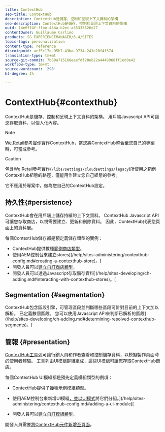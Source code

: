 ```yaml
---
title: ContextHub
seo-title: ContextHub
description: ContextHub是儲存、控制和呈現上下文資料的架構
seo-description: ContextHub是儲存、控制和呈現上下文資料的架構
uuid: 14e6ff4f-ffbe-454a-b2ec-a35333526e27
contentOwner: Guillaume Carlino
products: SG_EXPERIENCEMANAGER/6.4/SITES
topic-tags: personalization
content-type: reference
discoiquuid: acf5c17a-95b7-43ba-9734-241e20f4f374
translation-type: tm+mt
source-git-commit: 7b39a715166eeefdf20eb22a4449068ff1ed0e42
workflow-type: tm+mt
source-wordcount: '298'
ht-degree: 1%

---
```



# ContextHub{#contexthub}

ContextHub是儲存、控制和呈現上下文資料的架構。 用戶端Javascript API可讓您存取資料，以個人化內容。

>[!NOTE]
>
>[We.Retail參考實作](/help/sites-developing/we-retail.md)實作ContextHub，當您將ContextHub整合至您自己的專案時，可當成參考。

>[!CAUTION]
>
>包含[We.Retail參考實作](/help/sites-developing/we-retail.md)(`/libs/settings/cloudsettings/legacy`)所使用之範例ContextHub組態的路徑，僅能用作建立您自己組態的參考。
>
>它不應用於專案中，做為您自己的ContextHub設定。

## 持久性{#persistence}

ContextHub會在用戶端上儲存持續的上下文資料。 ContextHub Javascript API可讓您存取商店，以視需要建立、更新和刪除資料。 因此，ContextHub代表您頁面上的資料層。

每個ContextHub儲存都是預定義儲存類型的實例：

* ContextHub提供數種[範例商店類型](/help/sites-developing/ch-samplestores.md)。
* 使用AEM控制台來建立stores](/help/sites-administering/contexthub-config.md#creating-a-contexthub-store)。[
* 開發人員可以[建立自訂商店類型](/help/sites-developing/ch-extend.md#creating-custom-store-candidates)。
* 開發人員可以透過Javascript存取儲存資料](/help/sites-developing/ch-adding.md#interacting-with-contexthub-stores)。[

## Segmentation {#segmentation}

ContextHub包含區段引擎，可管理區段並判斷哪些區段可針對目前的上下文加以解析。 已定義數個區段。 您可以使用Javascript API來判斷已解析的區段](/help/sites-developing/ch-adding.md#determining-resolved-contexthub-segments)。[

## 簡報 {#presentation}

[ContextHub工具列](/help/sites-authoring/ch-previewing.md)可讓行銷人員和作者查看和控制儲存資料，以模擬製作頁面時的使用者體驗。 工具列由UI模組群組組成，這些UI模組可讓您存取ContextHub商店。

每個ContextHub UI模組都是預先定義模組類型的例項：

* ContextHub提供了幾種[示例模組類型](/help/sites-developing/ch-samplemodules.md)。
* 使用AEM控制台來新增UI模組[，並以UI模式](/help/sites-administering/contexthub-config.md#adding-a-ui-mode)將它們分組。](/help/sites-administering/contexthub-config.md#adding-a-ui-module)[

* 開發人員可以[建立自訂模組類型](/help/sites-developing/ch-extend.md#creating-contexthub-ui-module-types)。

開發人員需要[將ContextHub元件新增至頁面](/help/sites-developing/ch-adding.md)。
